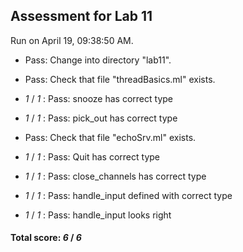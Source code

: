 ## Assessment for Lab 11

Run on April 19, 09:38:50 AM.

+ Pass: Change into directory "lab11".

+ Pass: Check that file "threadBasics.ml" exists.

+  _1_ / _1_ : Pass: snooze has correct type

+  _1_ / _1_ : Pass: pick_out has correct type

+ Pass: Check that file "echoSrv.ml" exists.

+  _1_ / _1_ : Pass: Quit has correct type

+  _1_ / _1_ : Pass: close_channels has correct type

+  _1_ / _1_ : Pass: handle_input defined with correct type

+  _1_ / _1_ : Pass: handle_input looks right

#### Total score: _6_ / _6_

